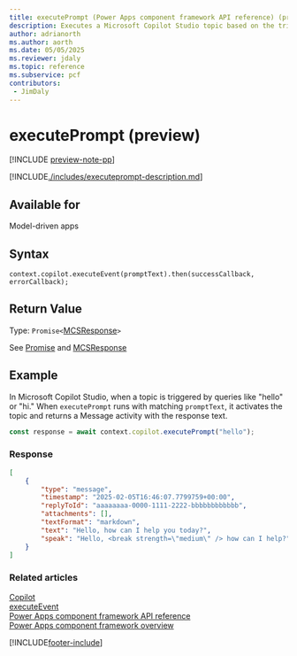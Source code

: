 ```yaml
---
title: executePrompt (Power Apps component framework API reference) (preview)
description: Executes a Microsoft Copilot Studio topic based on the trigger queries registered in the topic.
author: adrianorth
ms.author: aorth
ms.date: 05/05/2025
ms.reviewer: jdaly
ms.topic: reference
ms.subservice: pcf
contributors:
 - JimDaly
---
```


# executePrompt (preview)

[!INCLUDE [preview-note-pp](~/../shared-content/shared/preview-includes/preview-note-pp.md)]

[!INCLUDE[./includes/executeprompt-description.md](./includes/executeprompt-description.md)]

## Available for

Model-driven apps

## Syntax

`context.copilot.executeEvent(promptText).then(successCallback, errorCallback);`

## Return Value

Type: `Promise<`[MCSResponse](mcsresponse.md)`>`

See [Promise](https://developer.mozilla.org/docs/Web/JavaScript/reference/Global_Objects/Promise) and [MCSResponse](mcsresponse.md)

## Example

In Microsoft Copilot Studio, when a topic is triggered by queries like "hello" or "hi." When `executePrompt` runs with matching `promptText`, it activates the topic and returns a Message activity with the response text.

```typescript
const response = await context.copilot.executePrompt("hello");
```

### Response

```json
[
    {
        "type": "message",
        "timestamp": "2025-02-05T16:46:07.7799759+00:00",
        "replyToId": "aaaaaaaa-0000-1111-2222-bbbbbbbbbbbb",
        "attachments": [],
        "textFormat": "markdown",
        "text": "Hello, how can I help you today?",
        "speak": "Hello, <break strength=\"medium\" /> how can I help?"
    }
]
```

### Related articles

[Copilot](../copilot.md)  
[executeEvent](executeevent.md)  
[Power Apps component framework API reference](../../reference/index.md)  
[Power Apps component framework overview](../../overview.md)

[!INCLUDE[footer-include](../../../../includes/footer-banner.md)]
